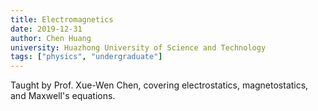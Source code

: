 ```yaml
---
title: Electromagnetics
date: 2019-12-31
author: Chen Huang
university: Huazhong University of Science and Technology
tags: ["physics", "undergraduate"]
---
```


Taught by Prof. Xue-Wen Chen, covering electrostatics, magnetostatics, and Maxwell's equations.
